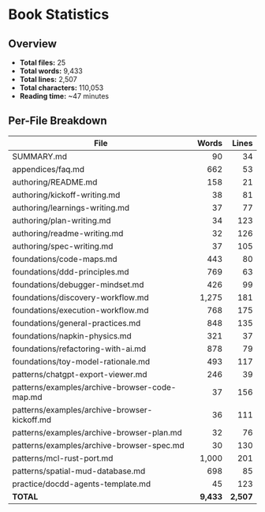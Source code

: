# Book Statistics

## Overview

- **Total files:** 25
- **Total words:** 9,433
- **Total lines:** 2,507
- **Total characters:** 110,053
- **Reading time:** ~47 minutes

## Per-File Breakdown

| File | Words | Lines |
|------|------:|------:|
| SUMMARY.md | 90 | 34 |
| appendices/faq.md | 662 | 53 |
| authoring/README.md | 158 | 21 |
| authoring/kickoff-writing.md | 38 | 81 |
| authoring/learnings-writing.md | 37 | 77 |
| authoring/plan-writing.md | 34 | 123 |
| authoring/readme-writing.md | 32 | 126 |
| authoring/spec-writing.md | 37 | 105 |
| foundations/code-maps.md | 443 | 80 |
| foundations/ddd-principles.md | 769 | 63 |
| foundations/debugger-mindset.md | 426 | 99 |
| foundations/discovery-workflow.md | 1,275 | 181 |
| foundations/execution-workflow.md | 768 | 175 |
| foundations/general-practices.md | 848 | 135 |
| foundations/napkin-physics.md | 321 | 37 |
| foundations/refactoring-with-ai.md | 878 | 79 |
| foundations/toy-model-rationale.md | 493 | 117 |
| patterns/chatgpt-export-viewer.md | 246 | 39 |
| patterns/examples/archive-browser-code-map.md | 37 | 156 |
| patterns/examples/archive-browser-kickoff.md | 36 | 111 |
| patterns/examples/archive-browser-plan.md | 32 | 76 |
| patterns/examples/archive-browser-spec.md | 30 | 130 |
| patterns/mcl-rust-port.md | 1,000 | 201 |
| patterns/spatial-mud-database.md | 698 | 85 |
| practice/docdd-agents-template.md | 45 | 123 |
| **TOTAL** | **9,433** | **2,507** |
